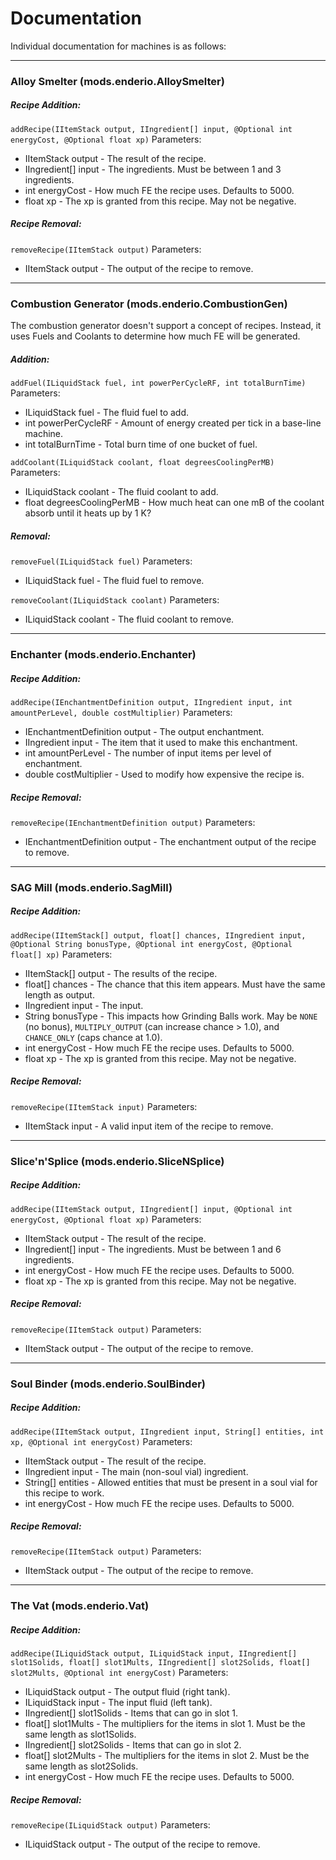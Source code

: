 # Documentation

Individual documentation for machines is as follows:

---
### Alloy Smelter (mods.enderio.AlloySmelter)

##### Recipe Addition:
`addRecipe(IItemStack output, IIngredient[] input, @Optional int energyCost, @Optional float xp)`
Parameters:
 - IItemStack output - The result of the recipe.
 - IIngredient[] input - The ingredients.  Must be between 1 and 3 ingredients.
 - int energyCost - How much FE the recipe uses.  Defaults to 5000.
 - float xp - The xp is granted from this recipe.  May not be negative.
 
##### Recipe Removal:
`removeRecipe(IItemStack output)`
Parameters:
 - IItemStack output - The output of the recipe to remove.
---
### Combustion Generator (mods.enderio.CombustionGen)

The combustion generator doesn't support a concept of recipes.  Instead, it uses Fuels and Coolants to determine how much FE will be generated.

##### Addition: 
`addFuel(ILiquidStack fuel, int powerPerCycleRF, int totalBurnTime)`
Parameters:
 - ILiquidStack fuel - The fluid fuel to add.
 - int powerPerCycleRF - Amount of energy created per tick in a base-line machine.
 - int totalBurnTime - Total burn time of one bucket of fuel.

 `addCoolant(ILiquidStack coolant, float degreesCoolingPerMB)`
 Parameters:
 - ILiquidStack coolant - The fluid coolant to add.
 - float degreesCoolingPerMB - How much heat can one mB of the coolant absorb until it heats up by 1 K?

##### Removal: 
`removeFuel(ILiquidStack fuel)`
Parameters:
 - ILiquidStack fuel - The fluid fuel to remove.

`removeCoolant(ILiquidStack coolant)`
Parameters:
 - ILiquidStack coolant - The fluid coolant to remove.
---
### Enchanter (mods.enderio.Enchanter)

##### Recipe Addition:
`addRecipe(IEnchantmentDefinition output, IIngredient input, int amountPerLevel, double costMultiplier)`
Parameters:
 - IEnchantmentDefinition output - The output enchantment.
 - IIngredient input - The item that it used to make this enchantment.
 - int amountPerLevel - The number of input items per level of enchantment.
 - double costMultiplier - Used to modify how expensive the recipe is.

##### Recipe Removal:
`removeRecipe(IEnchantmentDefinition output)`
Parameters:
 - IEnchantmentDefinition output - The enchantment output of the recipe to remove.
---
### SAG Mill (mods.enderio.SagMill)

##### Recipe Addition:
`addRecipe(IItemStack[] output, float[] chances, IIngredient input, @Optional String bonusType, @Optional int energyCost, @Optional float[] xp)`
Parameters:
 - IItemStack[] output - The results of the recipe.
 - float[] chances - The chance that this item appears.  Must have the same length as output.
 - IIngredient input - The input.
 - String bonusType - This impacts how Grinding Balls work.  May be `NONE` (no bonus), `MULTIPLY_OUTPUT` (can increase chance > 1.0), and `CHANCE_ONLY` (caps chance at 1.0).
 - int energyCost - How much FE the recipe uses.  Defaults to 5000.
 - float xp - The xp is granted from this recipe.  May not be negative.
 
##### Recipe Removal:
`removeRecipe(IItemStack input)`
Parameters:
 - IItemStack input - A valid input item of the recipe to remove.
---
### Slice'n'Splice (mods.enderio.SliceNSplice)

##### Recipe Addition:
`addRecipe(IItemStack output, IIngredient[] input, @Optional int energyCost, @Optional float xp)`
Parameters:
 - IItemStack output - The result of the recipe.
 - IIngredient[] input - The ingredients.  Must be between 1 and 6 ingredients.
 - int energyCost - How much FE the recipe uses.  Defaults to 5000.
 - float xp - The xp is granted from this recipe.  May not be negative.
 
##### Recipe Removal:
`removeRecipe(IItemStack output)`
Parameters:
 - IItemStack output - The output of the recipe to remove.
---
### Soul Binder (mods.enderio.SoulBinder)

##### Recipe Addition:
`addRecipe(IItemStack output, IIngredient input, String[] entities, int xp, @Optional int energyCost)`
Parameters:
 - IItemStack output - The result of the recipe.
 - IIngredient input - The main (non-soul vial) ingredient.
 - String[] entities - Allowed entities that must be present in a soul vial for this recipe to work.
 - int energyCost - How much FE the recipe uses.  Defaults to 5000.
 
##### Recipe Removal:
`removeRecipe(IItemStack output)`
Parameters:
 - IItemStack output - The output of the recipe to remove.
---
### The Vat (mods.enderio.Vat)

##### Recipe Addition:
`addRecipe(ILiquidStack output, ILiquidStack input, IIngredient[] slot1Solids, float[] slot1Mults, IIngredient[] slot2Solids, float[] slot2Mults, @Optional int energyCost)`
Parameters:
 - ILiquidStack output - The output fluid (right tank).
 - ILiquidStack input - The input fluid (left tank).
 - IIngredient[] slot1Solids - Items that can go in slot 1.
 - float[] slot1Mults - The multipliers for the items in slot 1.  Must be the same length as slot1Solids.
 - IIngredient[] slot2Solids - Items that can go in slot 2.
 - float[] slot2Mults - The multipliers for the items in slot 2.  Must be the same length as slot2Solids.
 - int energyCost - How much FE the recipe uses.  Defaults to 5000.
 
##### Recipe Removal:
`removeRecipe(ILiquidStack output)`
Parameters:
 - ILiquidStack output - The output of the recipe to remove.